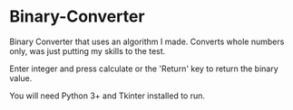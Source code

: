 # Binary-Converter

Binary Converter that uses an algorithm I made. Converts whole numbers only, was just putting my skills to the test.

Enter integer and press calculate or the 'Return' key to return the binary value.

You will need Python 3+ and Tkinter installed to run.

